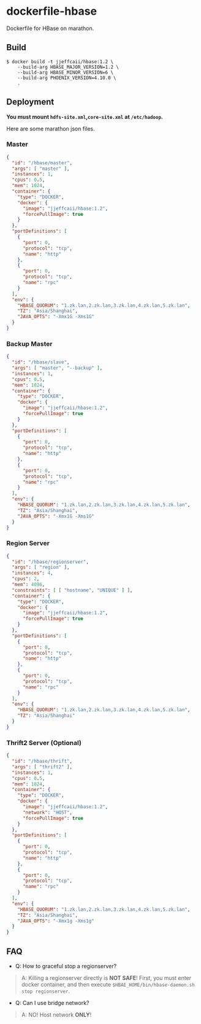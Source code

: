 # dockerfile-hbase
Dockerfile for HBase on marathon.

## Build

``` shell
$ docker build -t jjeffcaii/hbase:1.2 \
    --build-arg HBASE_MAJOR_VERSION=1.2 \
    --build-arg HBASE_MINOR_VERSION=6 \
    --build-arg PHOENIX_VERSION=4.10.0 \
    .
```

## Deployment

**You must mount `hdfs-site.xml`,`core-site.xml` at `/etc/hadoop`.**

Here are some marathon json files.

### Master

``` json
{
  "id": "/hbase/master",
  "args": [ "master" ],
  "instances": 1,
  "cpus": 0.5,
  "mem": 1024,
  "container": {
    "type": "DOCKER",
    "docker": {
      "image": "jjeffcaii/hbase:1.2",
      "forcePullImage": true
    }
  },
  "portDefinitions": [
    {
      "port": 0,
      "protocol": "tcp",
      "name": "http"
    },
    {
      "port": 0,
      "protocol": "tcp",
      "name": "rpc"
    }
  ],
  "env": {
    "HBASE_QUORUM": "1.zk.lan,2.zk.lan,3.zk.lan,4.zk.lan,5.zk.lan",
    "TZ": "Asia/Shanghai",
    "JAVA_OPTS": "-Xmx1G -Xms1G"
  }
}
```

### Backup Master

``` json
{
  "id": "/hbase/slave",
  "args": [ "master", "--backup" ],
  "instances": 1,
  "cpus": 0.5,
  "mem": 1024,
  "container": {
    "type": "DOCKER",
    "docker": {
      "image": "jjeffcaii/hbase:1.2",
      "forcePullImage": true
    }
  },
  "portDefinitions": [
    {
      "port": 0,
      "protocol": "tcp",
      "name": "http"
    },
    {
      "port": 0,
      "protocol": "tcp",
      "name": "rpc"
    }
  ],
  "env": {
    "HBASE_QUORUM": "1.zk.lan,2.zk.lan,3.zk.lan,4.zk.lan,5.zk.lan",
    "TZ": "Asia/Shanghai",
    "JAVA_OPTS": "-Xmx1G -Xms1G"
  }
}
```

### Region Server

``` json
{
  "id": "/hbase/regionserver",
  "args": [ "region" ],
  "instances": 4,
  "cpus": 2,
  "mem": 4096,
  "constraints": [ [ "hostname", "UNIQUE" ] ],
  "container": {
    "type": "DOCKER",
    "docker": {
      "image": "jjeffcaii/hbase:1.2",
      "forcePullImage": true
    }
  },
  "portDefinitions": [
    {
      "port": 0,
      "protocol": "tcp",
      "name": "http"
    },
    {
      "port": 0,
      "protocol": "tcp",
      "name": "rpc"
    }
  ],
  "env": {
    "HBASE_QUORUM": "1.zk.lan,2.zk.lan,3.zk.lan,4.zk.lan,5.zk.lan",
    "TZ": "Asia/Shanghai"
  }
}
```

### Thrift2 Server (Optional)

``` json
{
  "id": "/hbase/thrift",
  "args": [ "thrift2" ],
  "instances": 1,
  "cpus": 0.5,
  "mem": 1024,
  "container": {
    "type": "DOCKER",
    "docker": {
      "image": "jjeffcaii/hbase:1.2",
      "network": "HOST",
      "forcePullImage": true
    }
  },
  "portDefinitions": [
    {
      "port": 0,
      "protocol": "tcp",
      "name": "http"
    },
    {
      "port": 0,
      "protocol": "tcp",
      "name": "rpc"
    }
  ],
  "env": {
    "HBASE_QUORUM": "1.zk.lan,2.zk.lan,3.zk.lan,4.zk.lan,5.zk.lan",
    "TZ": "Asia/Shanghai",
    "JAVA_OPTS": "-Xmx1g -Xms1g"
  }
}
```


## FAQ

- Q: How to graceful stop a regionserver?

> A: Killing a regionserver directly is **NOT SAFE**! First, you must enter docker container, and then execute `$HBAE_HOME/bin/hbase-daemon.sh stop regionserver`.

- Q: Can I use bridge network?

> A: NO! Host network **ONLY**!
